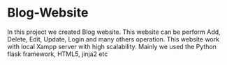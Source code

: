 # Blog-Website
In this project we created Blog website.
This website can be perform Add, Delete, Edit, Update, Login and many others operation.
This website work with local Xampp server with high scalability.
Mainly we used the Python flask framework, HTML5, jinja2 etc
